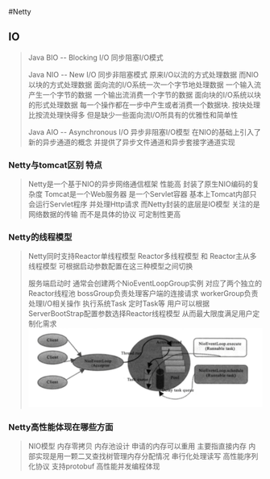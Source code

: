 #Netty

## IO
> Java BIO  -- Blocking I/O  同步阻塞I/O模式
> 
> Java NIO  -- New I/O   同步非阻塞模式
> 原来I/O以流的方式处理数据  而NIO以块的方式处理数据
> 面向流的I/O系统一次一个字节地处理数据  一个输入流产生一个字节的数据  一个输出流消费一个字节的数据
> 面向块的I/O系统以块的形式处理数据  每一个操作都在一步中产生或者消费一个数据块. 按块处理比按流处理快得多 但是缺少一些面向流I/O所具有的优雅性和简单性
> 
> Java AIO  -- Asynchronous I/O  异步非阻塞I/O模型
> 在NIO的基础上引入了新的异步通道的概念  并提供了异步文件通道和异步套接字通道实现
> 

### Netty与tomcat区别 特点
> Netty是一个基于NIO的异步网络通信框架 性能高 封装了原生NIO编码的复杂度 
> Tomcat是一个Web服务器 是一个Servlet容器 基本上Tomcat内部只会运行Servlet程序 并处理Http请求 而Netty封装的底层是IO模型 关注的是网络数据的传输 而不是具体的协议 可定制性更高
> 
> 
### Netty的线程模型
> Netty同时支持Reactor单线程模型  Reactor多线程模型 和 Reactor主从多线程模型 可根据启动参数配置在这三种模型之间切换
> 
> 服务端启动时 通常会创建两个NioEventLoopGroup实例  对应了两个独立的Reactor线程池 bossGroup负责处理客户端的连接请求 workerGroup负责处理I/O相关操作 执行系统Task 定时Task等  用户可以根据ServerBootStrap配置参数选择Reactor线程模型 从而最大限度满足用户定制化需求
> ![avatar](./img/Netty线程模型.png)
> 

### Netty高性能体现在哪些方面
> NIO模型
> 内存零拷贝
> 内存池设计  申请的内存可以重用 主要指直接内存  内部实现是用一颗二叉查找树管理内存分配情况
> 串行化处理读写
> 高性能序列化协议  支持protobuf
> 高性能并发编程体现 